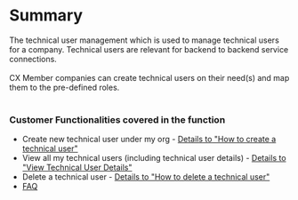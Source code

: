 # Summary

The technical user management which is used to manage technical users for a company. Technical users are relevant for backend to backend service connections.  
<br>
CX Member companies can create technical users on their need(s) and map them to the pre-defined roles.
<br>
<br>

### Customer Functionalities covered in the function
* Create new technical user under my org - [Details to "How to create a technical user"](./02.%20Create%20Technical%20User.md)
* View all my technical users (including technical user details) - [Details to "View Technical User Details"](./01.%20Technical%20User%20Overview.md)
* Delete a technical user - [Details to "How to delete a technical user"](./03.%20Delete%20Technical%20User.md)
* [FAQ](./04.%20FAQ.md)

<br>
<br>

